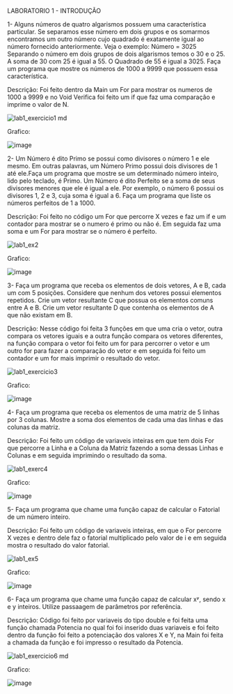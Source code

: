 LABORATORIO 1 - INTRODUÇÃO

1- Alguns números de quatro algarismos possuem uma característica particular. Se separamos esse número em dois grupos e os somarmos encontramos um outro número cujo quadrado é exatamente igual ao número fornecido anteriormente. Veja o exemplo:
Número = 3025 
Separando o número em dois grupos de dois algarismos temos o 30 e o 25.
A soma de 30 com 25 é igual a 55.
O Quadrado de 55 é igual a 3025.
Faça um programa que mostre os números de 1000 a 9999 que possuem essa característica.

Descrição: Foi feito dentro da Main um For para mostrar os numeros de 1000 a 9999 e no Void Verifica foi feito um if que faz uma comparação e imprime o valor de N.

![lab1_exercicio1 md](https://user-images.githubusercontent.com/101759423/189242275-3c7b3505-9628-4575-934e-c58b4d1dfb9d.jpeg)

Grafico: 

![image](https://user-images.githubusercontent.com/101759423/194929584-b7310a64-9509-4d04-ac42-c79f8aa18556.png)

2- Um Número é dito Primo se possui como divisores o número 1 e ele mesmo. Em outras palavras, um Número Primo possui dois divisores de 1 até ele.Faça um programa que mostre se um determinado número inteiro, lido pelo teclado, é Primo. Um Número é dito Perfeito se a soma de seus divisores menores que ele é igual a ele. Por exemplo, o número 6 possui os  divisores 1, 2 e 3, cuja soma é igual a 6.
Faça um programa que liste os números perfeitos de 1 a 1000.

Descrição: Foi feito no código um For que percorre X vezes e faz um if e um contador para mostrar se o numero é primo ou não é. Em seguida faz uma soma e um For para mostrar se o número é perfeito.

![lab1_ex2](https://user-images.githubusercontent.com/101759423/190519236-9456f300-0dd0-49c7-9ad2-bc796465ff5e.png)

Grafico:

![image](https://user-images.githubusercontent.com/101759423/194930061-8f6811c3-282f-44fc-aff9-99a6d73abdbe.png)

3- Faça um programa que receba os elementos de dois vetores, A e B, cada um com 5 posições. Considere que nenhum dos vetores possui elementos repetidos.
Crie um vetor resultante C que possua os elementos comuns entre A e B.
Crie um vetor resultante D que contenha os elementos de A que não existam em B.

Descrição: Nesse código foi feita 3 funções em que uma cria o vetor, outra compara os vetores iguais e a outra função compara os vetores diferentes, na função compara o vetor foi feito um for para percorrer o vetor e um outro for para fazer a comparação do vetor e em seguida foi feito um contador e um for mais imprimir o resultado do vetor.

![lab1_exercicio3](https://user-images.githubusercontent.com/101759423/191863935-ea09abda-b61a-454b-8b3a-7423cbd98182.jpeg)

Grafico:

![image](https://user-images.githubusercontent.com/101759423/194931201-6fa7b149-eb5f-4d53-95dc-7a2b3a577c92.png)

4- Faça um programa que receba os elementos de uma matriz de 5 linhas por 3 colunas. 
Mostre a soma dos elementos de cada uma das linhas e das colunas da matriz.

Descrição: Foi feito um código de variaveis inteiras em que tem dois For que percorre a Linha e a Coluna da Matriz fazendo a soma dessas Linhas e Colunas e em seguida imprimindo o resultado da soma.

![lab1_exerc4](https://user-images.githubusercontent.com/101759423/191616429-28d30e59-6c9b-4f48-8d56-12c8a0c0c7ae.jpeg)

Grafico:

![image](https://user-images.githubusercontent.com/101759423/194934027-28f85c6f-f644-40bb-9f06-325d7f69ea81.png)

5- Faça um programa que chame uma função capaz de calcular o Fatorial de um número inteiro.

Descrição: Foi feito um código de variaveis inteiras, em que o For percorre X vezes e dentro dele faz o fatorial multiplicado pelo valor de i e em seguida mostra o resultado do valor fatorial.

![lab1_ex5](https://user-images.githubusercontent.com/101759423/190519304-e0cebbab-ad92-436b-b07a-9cfaa0c28c1c.png)

Grafico:

![image](https://user-images.githubusercontent.com/101759423/194934360-1b266546-c5d4-4fdf-9a6d-ea9c29579543.png)

6- Faça um programa que chame uma função capaz de calcular xʸ, sendo x e y inteiros. Utilize passaagem de parâmetros por referência.

Descrição: Código foi feito por variaveis do tipo double e foi feita uma função chamada Potencia no qual foi foi inserido duas variaveis e foi feito dentro da função foi feito a potenciação dos valores X e Y, na Main foi feita a chamada da função e foi impresso o resultado da Potencia.

![lab1_exercicio6 md](https://user-images.githubusercontent.com/101759423/189242286-1a8c599d-e393-47aa-a873-a67646b0aa05.jpeg)

Grafico:

![image](https://user-images.githubusercontent.com/101759423/194934571-7af0af26-ff99-4116-b2f4-325049048dbe.png)
